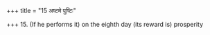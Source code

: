 +++
title = "15 अष्टमे पुष्टिः"

+++
15. (If he performs it) on the eighth day (its reward is) prosperity
